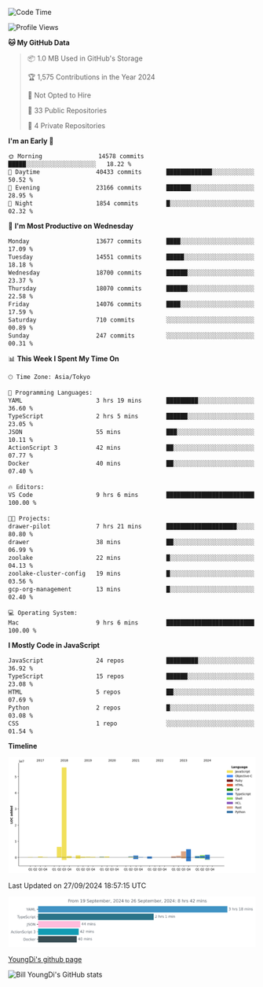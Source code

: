 <!--START_SECTION:waka-->
![Code Time](http://img.shields.io/badge/Code%20Time-960%20hrs%2036%20mins-blue)

![Profile Views](http://img.shields.io/badge/Profile%20Views-0-blue)

**🐱 My GitHub Data** 

> 📦 1.0 MB Used in GitHub's Storage 
 > 
> 🏆 1,575 Contributions in the Year 2024
 > 
> 🚫 Not Opted to Hire
 > 
> 📜 33 Public Repositories 
 > 
> 🔑 4 Private Repositories 
 > 
**I'm an Early 🐤** 

```text
🌞 Morning                14578 commits       █████░░░░░░░░░░░░░░░░░░░░   18.22 % 
🌆 Daytime                40433 commits       █████████████░░░░░░░░░░░░   50.52 % 
🌃 Evening                23166 commits       ███████░░░░░░░░░░░░░░░░░░   28.95 % 
🌙 Night                  1854 commits        █░░░░░░░░░░░░░░░░░░░░░░░░   02.32 % 
```
📅 **I'm Most Productive on Wednesday** 

```text
Monday                   13677 commits       ████░░░░░░░░░░░░░░░░░░░░░   17.09 % 
Tuesday                  14551 commits       █████░░░░░░░░░░░░░░░░░░░░   18.18 % 
Wednesday                18700 commits       ██████░░░░░░░░░░░░░░░░░░░   23.37 % 
Thursday                 18070 commits       ██████░░░░░░░░░░░░░░░░░░░   22.58 % 
Friday                   14076 commits       ████░░░░░░░░░░░░░░░░░░░░░   17.59 % 
Saturday                 710 commits         ░░░░░░░░░░░░░░░░░░░░░░░░░   00.89 % 
Sunday                   247 commits         ░░░░░░░░░░░░░░░░░░░░░░░░░   00.31 % 
```


📊 **This Week I Spent My Time On** 

```text
🕑︎ Time Zone: Asia/Tokyo

💬 Programming Languages: 
YAML                     3 hrs 19 mins       █████████░░░░░░░░░░░░░░░░   36.60 % 
TypeScript               2 hrs 5 mins        ██████░░░░░░░░░░░░░░░░░░░   23.05 % 
JSON                     55 mins             ███░░░░░░░░░░░░░░░░░░░░░░   10.11 % 
ActionScript 3           42 mins             ██░░░░░░░░░░░░░░░░░░░░░░░   07.77 % 
Docker                   40 mins             ██░░░░░░░░░░░░░░░░░░░░░░░   07.40 % 

🔥 Editors: 
VS Code                  9 hrs 6 mins        █████████████████████████   100.00 % 

🐱‍💻 Projects: 
drawer-pilot             7 hrs 21 mins       ████████████████████░░░░░   80.80 % 
drawer                   38 mins             ██░░░░░░░░░░░░░░░░░░░░░░░   06.99 % 
zoolake                  22 mins             █░░░░░░░░░░░░░░░░░░░░░░░░   04.13 % 
zoolake-cluster-config   19 mins             █░░░░░░░░░░░░░░░░░░░░░░░░   03.56 % 
gcp-org-management       13 mins             █░░░░░░░░░░░░░░░░░░░░░░░░   02.40 % 

💻 Operating System: 
Mac                      9 hrs 6 mins        █████████████████████████   100.00 % 
```

**I Mostly Code in JavaScript** 

```text
JavaScript               24 repos            █████████░░░░░░░░░░░░░░░░   36.92 % 
TypeScript               15 repos            ██████░░░░░░░░░░░░░░░░░░░   23.08 % 
HTML                     5 repos             ██░░░░░░░░░░░░░░░░░░░░░░░   07.69 % 
Python                   2 repos             █░░░░░░░░░░░░░░░░░░░░░░░░   03.08 % 
CSS                      1 repo              ░░░░░░░░░░░░░░░░░░░░░░░░░   01.54 % 
```



**Timeline**

![Lines of Code chart](https://raw.githubusercontent.com/Youngdi/Youngdi/master/assets/bar_graph.png)


 Last Updated on 27/09/2024 18:57:15 UTC
<!--END_SECTION:waka-->

![wakatime](./images/stat.svg)

[YoungDi's github page](https://youngdi.github.io)

![Bill YoungDi's GitHub stats](https://github-readme-stats.vercel.app/api?username=youngdi&count_private=true&show_icons=true)
